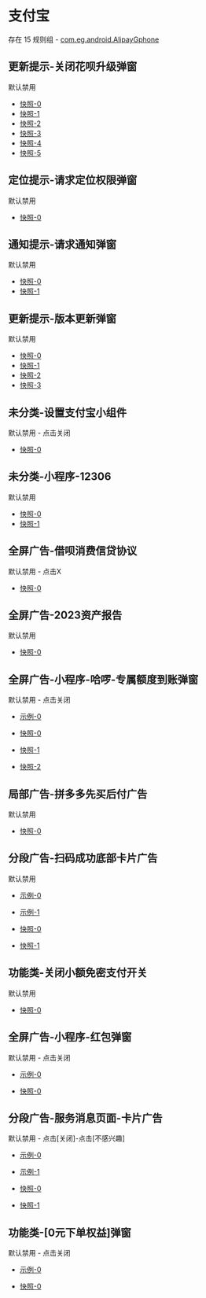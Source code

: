 # 支付宝

存在 15 规则组 - [com.eg.android.AlipayGphone](/src/apps/com.eg.android.AlipayGphone.ts)

## 更新提示-关闭花呗升级弹窗

默认禁用

- [快照-0](https://i.gkd.li/i/12737055)
- [快照-1](https://i.gkd.li/i/13183946)
- [快照-2](https://i.gkd.li/i/12826077)
- [快照-3](https://i.gkd.li/i/12915864)
- [快照-4](https://i.gkd.li/i/13631362)
- [快照-5](https://i.gkd.li/i/13857535)

## 定位提示-请求定位权限弹窗

默认禁用

- [快照-0](https://i.gkd.li/i/12792688)

## 通知提示-请求通知弹窗

默认禁用

- [快照-0](https://i.gkd.li/i/13194955)
- [快照-1](https://i.gkd.li/i/13669620)

## 更新提示-版本更新弹窗

默认禁用

- [快照-0](https://i.gkd.li/i/13327095)
- [快照-1](https://i.gkd.li/i/13490805)
- [快照-2](https://i.gkd.li/i/13580594)
- [快照-3](https://i.gkd.li/i/13490797)

## 未分类-设置支付宝小组件

默认禁用 - 点击关闭

- [快照-0](https://i.gkd.li/i/13327349)

## 未分类-小程序-12306

默认禁用

- [快照-0](https://i.gkd.li/i/13763314)
- [快照-1](https://i.gkd.li/i/13763315)

## 全屏广告-借呗消费信贷协议

默认禁用 - 点击X

- [快照-0](https://i.gkd.li/i/13915022)

## 全屏广告-2023资产报告

默认禁用

- [快照-0](https://i.gkd.li/i/14112225)

## 全屏广告-小程序-哈啰-专属额度到账弹窗

默认禁用 - 点击关闭

- [示例-0](https://m.gkd.li/57941037/bfc87673-cba3-4a5b-ba77-210de8244604)

- [快照-0](https://i.gkd.li/i/14112224)
- [快照-1](https://i.gkd.li/i/14176001)
- [快照-2](https://i.gkd.li/i/14602610)

## 局部广告-拼多多先买后付广告

默认禁用

- [快照-0](https://i.gkd.li/i/13832300)

## 分段广告-扫码成功底部卡片广告

默认禁用

- [示例-0](https://m.gkd.li/101449500/251acfea-4c83-46b9-a016-e718dacaa75b)
- [示例-1](https://m.gkd.li/101449500/22b353c4-fc2a-4461-b0b5-6e5cd7253893)

- [快照-0](https://i.gkd.li/i/14546044)
- [快照-1](https://i.gkd.li/i/14546047)

## 功能类-关闭小额免密支付开关

默认禁用

- [快照-0](https://i.gkd.li/i/14627775)

## 全屏广告-小程序-红包弹窗

默认禁用 - 点击关闭

- [示例-0](https://m.gkd.li/57941037/19ba92ce-0c57-4559-ab53-89b912fe8506)

- [快照-0](https://i.gkd.li/i/14783332)

## 分段广告-服务消息页面-卡片广告

默认禁用 - 点击[关闭]-点击[不感兴趣]

- [示例-0](https://m.gkd.li/57941037/c3e08729-6d97-4a87-bfc3-1e38dd95c384)
- [示例-1](https://m.gkd.li/57941037/64c8c27d-23de-43b1-a87b-e2107b644eb1)

- [快照-0](https://i.gkd.li/i/14787644)
- [快照-1](https://i.gkd.li/i/14787585)

## 功能类-[0元下单权益]弹窗

默认禁用 - 点击关闭

- [示例-0](https://m.gkd.li/57941037/3575bbbc-717b-466d-b863-443a15629ef6)

- [快照-0](https://i.gkd.li/i/14893122)
